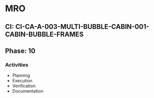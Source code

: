 # MRO

## CI: CI-CA-A-003-MULTI-BUBBLE-CABIN-001-CABIN-BUBBLE-FRAMES
## Phase: 10

### Activities
- Planning
- Execution
- Verification
- Documentation
